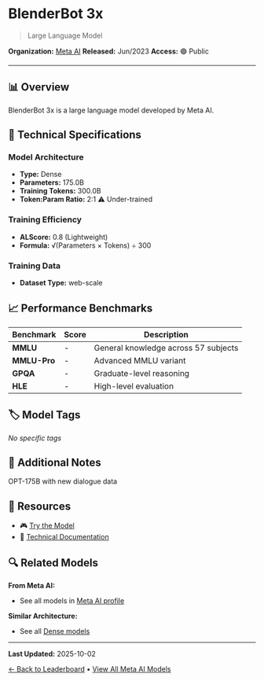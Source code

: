 # BlenderBot 3x

> Large Language Model

**Organization:** [Meta AI](../../labs/meta-ai.md)
**Released:** Jun/2023
**Access:** 🟢 Public

---

## 📊 Overview

BlenderBot 3x is a large language model developed by Meta AI.

## 🔧 Technical Specifications

### Model Architecture
- **Type:** Dense
- **Parameters:** 175.0B
- **Training Tokens:** 300.0B
- **Token:Param Ratio:** 2:1 ⚠️ Under-trained

### Training Efficiency
- **ALScore:** 0.8 (Lightweight)
- **Formula:** √(Parameters × Tokens) ÷ 300

### Training Data
- **Dataset Type:** web-scale

## 📈 Performance Benchmarks

| Benchmark | Score | Description |
|-----------|-------|-------------|
| **MMLU** | - | General knowledge across 57 subjects |
| **MMLU-Pro** | - | Advanced MMLU variant |
| **GPQA** | - | Graduate-level reasoning |
| **HLE** | - | High-level evaluation |

## 🏷️ Model Tags

_No specific tags_

## 📝 Additional Notes

OPT-175B with new dialogue data

## 🔗 Resources

- 🎮 [Try the Model](https://parl.ai/projects/bb3x/)
- 📄 [Technical Documentation](https://arxiv.org/abs/2306.04707)

## 🔍 Related Models

**From Meta AI:**
- See all models in [Meta AI profile](../../labs/meta-ai.md)

**Similar Architecture:**
- See all [Dense models](../../architectures/dense.md)

---

**Last Updated:** 2025-10-02

[← Back to Leaderboard](../../README.md) • [View All Meta AI Models](../../labs/meta-ai.md)

